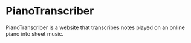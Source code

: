# PianoTranscriber

PianoTranscriber is a website that transcribes notes played on an online piano into sheet music. 